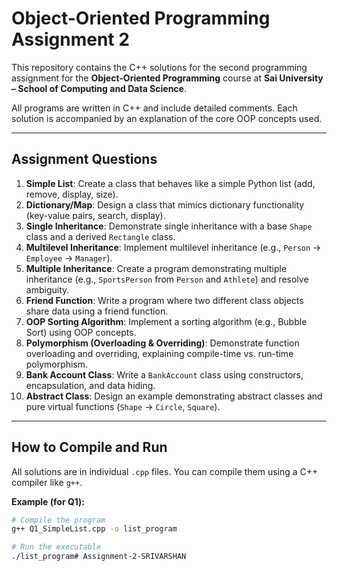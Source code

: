 # Object-Oriented Programming Assignment 2

This repository contains the C++ solutions for the second programming assignment for the **Object-Oriented Programming** course at **Sai University – School of Computing and Data Science**.

All programs are written in C++ and include detailed comments. Each solution is accompanied by an explanation of the core OOP concepts used.

---

## Assignment Questions

1.  **Simple List**: Create a class that behaves like a simple Python list (add, remove, display, size).
2.  **Dictionary/Map**: Design a class that mimics dictionary functionality (key-value pairs, search, display).
3.  **Single Inheritance**: Demonstrate single inheritance with a base `Shape` class and a derived `Rectangle` class.
4.  **Multilevel Inheritance**: Implement multilevel inheritance (e.g., `Person` → `Employee` → `Manager`).
5.  **Multiple Inheritance**: Create a program demonstrating multiple inheritance (e.g., `SportsPerson` from `Person` and `Athlete`) and resolve ambiguity.
6.  **Friend Function**: Write a program where two different class objects share data using a friend function.
7.  **OOP Sorting Algorithm**: Implement a sorting algorithm (e.g., Bubble Sort) using OOP concepts.
8.  **Polymorphism (Overloading & Overriding)**: Demonstrate function overloading and overriding, explaining compile-time vs. run-time polymorphism.
9.  **Bank Account Class**: Write a `BankAccount` class using constructors, encapsulation, and data hiding.
10. **Abstract Class**: Design an example demonstrating abstract classes and pure virtual functions (`Shape` → `Circle`, `Square`).

---

## How to Compile and Run

All solutions are in individual `.cpp` files. You can compile them using a C++ compiler like `g++`.

**Example (for Q1):**

```bash
# Compile the program
g++ Q1_SimpleList.cpp -o list_program

# Run the executable
./list_program# Assignment-2-SRIVARSHAN
